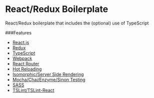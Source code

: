 # React/Redux Boilerplate

React/Redux boilerplate that includes the (optional) use of TypeScript

###Features
- [React.js](https://facebook.github.io/react/)
- [Redux](https://github.com/reactjs/redux)
- [TypeScript](https://www.typescriptlang.org/index.html)
- [Webpack](https://webpack.github.io/)
- [React Router](https://github.com/reactjs/react-router)
- [Hot Reloading](https://github.com/gaearon/react-hot-loader)
- [Isomorphic/Server Side Rendering](http://nerds.airbnb.com/isomorphic-javascript-future-web-apps/)
- [Mocha/Chai/Enzyme/Sinon Testing](https://mochajs.org/)
- [SASS](http://sass-lang.com/)
- [TSLint/TSLint-React](https://palantir.github.io/tslint/)
